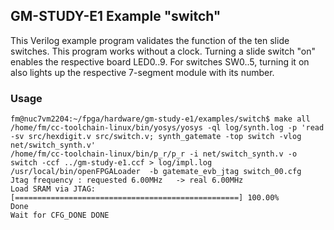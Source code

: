 ## GM-STUDY-E1 Example "switch"

This Verilog example program validates the function of the ten slide switches. This program works without a clock. Turning a slide switch "on" enables the respective board LED0..9. For switches SW0..5, turning it on also lights up the respective 7-segment module with its number.

### Usage

```
fm@nuc7vm2204:~/fpga/hardware/gm-study-e1/examples/switch$ make all
/home/fm/cc-toolchain-linux/bin/yosys/yosys -ql log/synth.log -p 'read -sv src/hexdigit.v src/switch.v; synth_gatemate -top switch -vlog net/switch_synth.v'
/home/fm/cc-toolchain-linux/bin/p_r/p_r -i net/switch_synth.v -o switch -ccf ../gm-study-e1.ccf > log/impl.log
/usr/local/bin/openFPGALoader  -b gatemate_evb_jtag switch_00.cfg
Jtag frequency : requested 6.00MHz   -> real 6.00MHz
Load SRAM via JTAG: [==================================================] 100.00%
Done
Wait for CFG_DONE DONE
```
